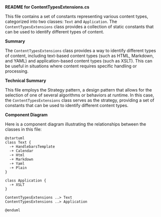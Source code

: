 **README for ContentTypesExtensions.cs**

This file contains a set of constants representing various content types, categorized into two classes: `Text` and `Application`. The `ContentTypesExtensions` class provides a collection of static constants that can be used to identify different types of content.

**Summary**

The `ContentTypesExtensions` class provides a way to identify different types of content, including text-based content types (such as HTML, Markdown, and YAML) and application-based content types (such as XSLT). This can be useful in situations where content requires specific handling or processing.

**Technical Summary**

This file employs the Strategy pattern, a design pattern that allows for the selection of one of several algorithms or behaviors at runtime. In this case, the `ContentTypesExtensions` class serves as the strategy, providing a set of constants that can be used to identify different content types.

**Component Diagram**

Here is a component diagram illustrating the relationships between the classes in this file:
```plantuml
@startuml
class Text {
  -+ HandlebarsTemplate
  -+ Calendar
  -+ Html
  -+ Markdown
  -+ Yaml
  -+ Plain
}

class Application {
  -+ XSLT
}

ContentTypesExtensions ..> Text
ContentTypesExtensions ..> Application

@enduml
```